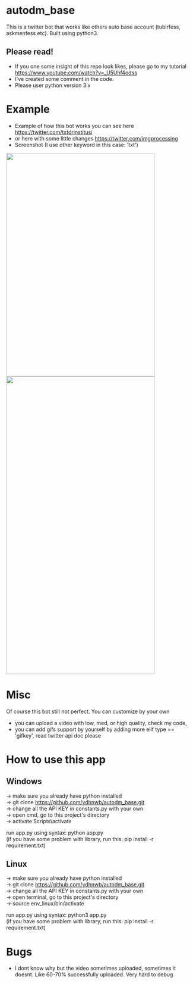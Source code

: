 # autodm_base
This is a twitter bot that works like others auto base account (tubirfess, askmenfess etc). Built using python3.

## Please read!
- If you one some insight of this repo look likes, please go to my tutorial https://www.youtube.com/watch?v=_U5Uhf4odss <br>
- I've created some comment in the code.
- Please user python version 3.x

# Example
- Example of how this bot works you can see here https://twitter.com/txtdrinstitusi <br>
- or here with some little changes https://twitter.com/imgprocessing <br>
- Screenshot (I use other keyword in this case: 'txt')


<img src="https://pbs.twimg.com/media/EXwH9O7XkAIlxiD?format=jpg&name=large" width="400" height="600">
<img src="https://pbs.twimg.com/media/EXwH-VpVAAI1-54?format=jpg&name=large" width="400" height="800">



# Misc
Of course this bot still not perfect. You can customize by your own
- you can upload a video with low, med, or high quality, check my code, <br>
- you can add gifs support by yourself by adding more elif type == 'gifkey', read twitter api doc please <br>

# How to use this app
## Windows
-> make sure you already have python installed <br>
-> git clone https://github.com/ydhnwb/autodm_base.git <br>
-> change all the API KEY in constants.py with your own <br>
-> open cmd, go to this project's directory <br>
-> activate Scripts\activate <br>

run app.py using syntax: python app.py <br>
(if you have some problem with library, run this: pip install -r requirement.txt)

## Linux
-> make sure you already have python installed <br>
-> git clone https://github.com/ydhnwb/autodm_base.git <br>
-> change all the API KEY in constants.py with your own <br>
-> open terminal, go to this project's directory <br>
-> source env_linux/bin/activate <br>

run app.py using syntax: python3 app.py <br>
(if you have some problem with library, run this: pip install -r requirement.txt)

# Bugs
- I dont know why but the video sometimes uploaded, sometimes it doesnt. Like 60-70% successfully uploaded. Very hard to debug
